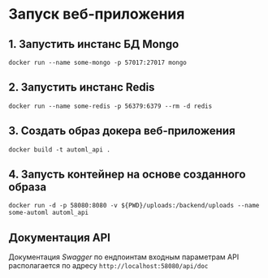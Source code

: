 # Запуск веб-приложения

## 1. Запустить инстанс БД Mongo

```
docker run --name some-mongo -p 57017:27017 mongo
```

## 2. Запустить инстанс Redis

```
docker run --name some-redis -p 56379:6379 --rm -d redis
```

## 3. Создать образ докера веб-приложения

```
docker build -t automl_api .
```

## 4. Запусть контейнер на основе созданного образа

```
docker run -d -p 58080:8080 -v ${PWD}/uploads:/backend/uploads --name some-automl automl_api
```

## Документация API

Документация *Swagger* по ендпоинтам входным параметрам API располагается по адресу `http://localhost:58080/api/doc`